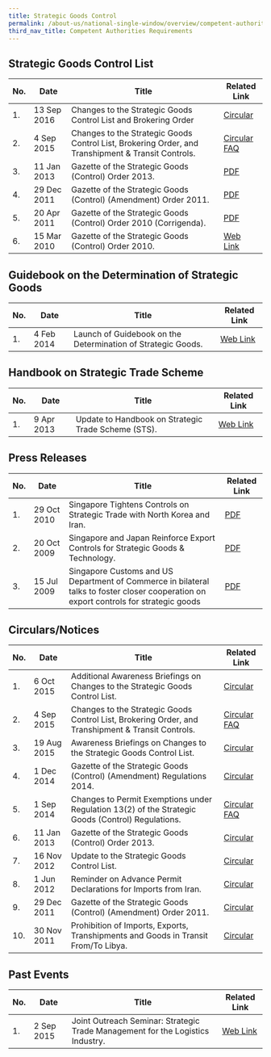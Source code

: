 ```yaml
---
title: Strategic Goods Control
permalink: /about-us/national-single-window/overview/competent-authorities-requirements/strategic-goods-control
third_nav_title: Competent Authorities Requirements
---
```


## Strategic Goods Control List

| **No.** | **Date** | **Title** | **Related Link** |
|--|--|--|--|
| 1. | 13 Sep 2016 | Changes to the Strategic Goods Control List and Brokering Order | [Circular](/news-and-media/circulars/2016-09-13-Circular102016.pdf) |
| 2. | 4 Sep 2015 | Changes to the Strategic Goods Control List, Brokering Order, and Transhipment & Transit Controls. | [Circular](/news-and-media/circulars/2015-09-04-Circular122015.pdf) <br> [FAQ](/documents/about-us/public-faqs-sgco-2015.pdf) |
| 3. | 11 Jan 2013 | Gazette of the Strategic Goods (Control) Order 2013. | [PDF](/documents/about-us/strategicgoodscontrolorder2013.pdf) |
| 4. | 29 Dec 2011 | Gazette of the Strategic Goods (Control) (Amendment) Order 2011. | [PDF](/documents/about-us/strategicgoodscontrolamendmentorder2011.pdf) |
| 5. | 20 Apr 2011 | Gazette of the Strategic Goods (Control) Order 2010 (Corrigenda). | [PDF](/documents/about-us/strategicgoodscontrolorder2010.pdf) |
| 6. | 15 Mar 2010 | Gazette of the Strategic Goods (Control) Order 2010. | [Web Link](/businesses/strategic-goods-control/overview) |

## Guidebook on the Determination of Strategic Goods

| **No.** | **Date** | **Title** | **Related Link** |
|--|--|--|--|
| 1. | 4 Feb 2014 | Launch of Guidebook on the Determination of Strategic Goods. | [Web Link](/businesses/strategic-goods-control/resources)|

## Handbook on Strategic Trade Scheme

| **No.** | **Date** | **Title** | **Related Link** |
|--|--|--|--|
| 1. | 9 Apr 2013 | Update to Handbook on Strategic Trade Scheme (STS). | [Web Link](/businesses/strategic-goods-control/resources) |

## Press Releases

| **No.** | **Date** | **Title** | **Related Link** |
|--|--|--|--|
| 1. | 29 Oct 2010 | Singapore Tightens Controls on Strategic Trade with North Korea and Iran. | [PDF](/documents/about-us/pressrelease_final_website4.pdf) |
| 2. | 20 Oct 2009 | Singapore and Japan Reinforce Export Controls for Strategic Goods & Technology. | [PDF](/documents/about-us/ca-pressrelease_final1.pdf) |
| 3. | 15 Jul 2009 | Singapore Customs and US Department of Commerce in bilateral talks to foster closer cooperation on export controls for strategic goods | [PDF](/documents/about-us/ca-pressrelease-final4.pdf)  |

## Circulars/Notices

| **No.** | **Date** | **Title** | **Related Link** |
|--|--|--|--|
| 1. | 6 Oct 2015 | Additional Awareness Briefings on Changes to the Strategic Goods Control List. | [Circular](/documents/about-us/notice-13-2015.pdf) |
| 2. | 4 Sep 2015 | Changes to the Strategic Goods Control List, Brokering Order, and Transhipment & Transit Controls. | [Circular](/documents/about-us/Notice-12-2015.pdf) <br> [FAQ](/documents/about-us/public-faqs-sgco-2015b.pdf)|
| 3. | 19 Aug 2015 | Awareness Briefings on Changes to the Strategic Goods Control List. | [Circular](/documents/about-us/Notice-12-2015.pdf) |
| 4. | 1 Dec 2014 | Gazette of the Strategic Goods (Control) (Amendment) Regulations 2014. | [Circular](/news-and-media/circulars/2014-12-01-Circular142014.pdf) |
| 5. | 1 Sep 2014 | Changes to Permit Exemptions under Regulation 13(2) of the Strategic Goods (Control) Regulations. | [Circular](/news-and-media/circulars/2014-09-01-Circular122014.pdf) <br> [FAQ](/documents/about-us/faqs-on-enhanced-transhipment-and-transit-controls-final.pdf) |
| 6. | 11 Jan 2013 | Gazette of the Strategic Goods (Control) Order 2013. | [Circular](/news-and-media/circulars/2013-01-11-Circular012013.pdf) |
| 7. | 16 Nov 2012 | Update to the Strategic Goods Control List. | [Circular](/news-and-media/circulars/2012-11-16-Circular152012.pdf) |
| 8. | 1 Jun 2012 | Reminder on Advance Permit Declarations for Imports from Iran. | [Circular](/news-and-media/circulars/2012-06-01-Circular072012.pdf) |
| 9. | 29 Dec 2011 | Gazette of the Strategic Goods (Control) (Amendment) Order 2011. | [Circular](/documents/about-us/circularonthegazetteofthestrategicgoodscontrolamen.pdf) |
| 10. | 30 Nov 2011 | Prohibition of Imports, Exports, Transhipments and Goods in Transit From/To Libya. | [Circular](/news-and-media/circulars/2011-11-30-Circular252011.pdf) |

## Past Events

| **No.** | **Date** | **Title** | **Related Link** |
|--|--|--|--|
| 1. | 2 Sep 2015 | Joint Outreach Seminar: Strategic Trade Management for the Logistics Industry. | [Web Link](/businesses/business-resources/courses-and-events/application-for-customs-strategic-goods-control-course) |
